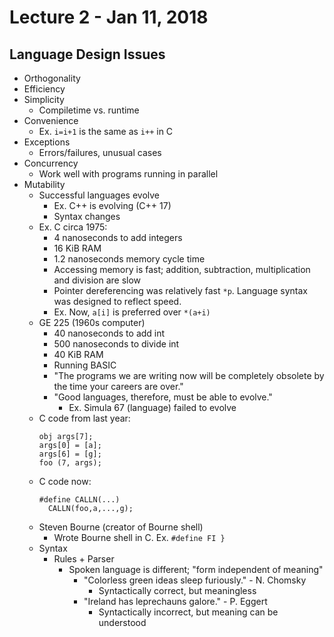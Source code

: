 # Lecture 2 - Jan 11, 2018
## Language Design Issues
* Orthogonality
* Efficiency
* Simplicity
  * Compiletime vs. runtime
* Convenience
  * Ex. `i=i+1` is the same as `i++` in C
* Exceptions
  * Errors/failures, unusual cases
* Concurrency
  * Work well with programs running in parallel
* Mutability
  * Successful languages evolve
    * Ex. C++ is evolving (C++ 17)
    * Syntax changes
  * Ex. C circa 1975:
    * 4 nanoseconds to add integers
    * 16 KiB RAM
    * 1.2 nanoseconds memory cycle time
    * Accessing memory is fast; addition, subtraction, multiplication and division are slow
    * Pointer dereferencing was relatively fast `*p`. Language syntax was designed to reflect speed.
    * Ex. Now, `a[i]` is preferred over `*(a+i)`
  * GE 225 (1960s computer)
    * 40 nanoseconds to add int
    * 500 nanoseconds to divide int
    * 40 KiB RAM
    * Running BASIC
    * "The programs we are writing now will be completely obsolete by the time your careers are over."
    * "Good languages, therefore, must be able to evolve."
      * Ex. Simula 67 (language) failed to evolve
  * C code from last year:
    ```
    obj args[7];
    args[0] = [a];
    args[6] = [g];
    foo (7, args);
    ```
  * C code now: 
    ```
    #define CALLN(...) 
      CALLN(foo,a,...,g);
    ```
  * Steven Bourne (creator of Bourne shell)
    * Wrote Bourne shell in C. Ex. `#define FI }`
  * Syntax
    * Rules + Parser
      * Spoken language is different; "form independent of meaning"
        * "Colorless green ideas sleep furiously." - N. Chomsky
          * Syntactically correct, but meaningless
        * "Ireland has leprechauns galore." - P. Eggert
          * Syntactically incorrect, but meaning can be understood
